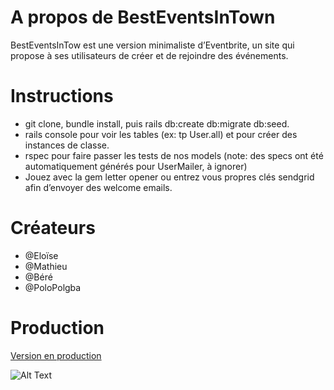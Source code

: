 # A propos de BestEventsInTown
BestEventsInTow est une version minimaliste d’Eventbrite, un site qui propose à ses utilisateurs de créer et de rejoindre des événements.

# Instructions
- git clone, bundle install, puis rails db:create db:migrate db:seed. 
- rails console pour voir les tables (ex: tp User.all) et pour créer des instances de classe.
- rspec pour faire passer les tests de nos models (note: des specs ont été automatiquement générés pour UserMailer, à ignorer)
- Jouez avec la gem letter opener ou entrez vous propres clés sendgrid afin d’envoyer des welcome emails.

# Créateurs
- @Eloïse
- @Mathieu
- @Béré
- @PoloPolgba

# Production
<a href="https://besteventsintown.herokuapp.com/">Version en production</a>

![Alt Text](https://media.giphy.com/media/eZvF8Stnyci2s/giphy.gif)

